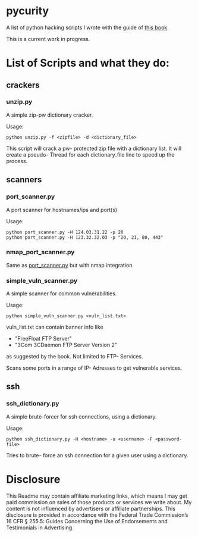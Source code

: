 # pycurity
A list of python hacking scripts I wrote with the guide of [this book](http://amzn.to/2iaG8t6)

This is a current work in progress.

# List of Scripts and what they do:
## crackers
### unzip.py
A simple zip-pw dictionary cracker.

Usage:
```
python unzip.py -f <zipfile> -d <dictionary_file>
```

This script will crack a pw- protected zip file with a dictionary list. It will create a pseudo- Thread for each dictionary_file line to speed up the process.

## scanners
### port_scanner.py
A port scanner for hostnames/ips and port(s)

Usage: 
```
python port_scanner.py -H 124.03.31.22 -p 20
python port_scanner.py -H 123.32.32.03 -p "20, 21, 80, 443"
```

### nmap\_port_scanner.py
Same as [port_scanner.py](#port_scannerpy) but with nmap integration.

### simple\_vuln_scanner.py
A simple scanner for common vulnerabilities.

Usage: 
```
python simple_vuln_scanner.py <vuln_list.txt>
```

vuln_list.txt can contain banner info like
- "FreeFloat FTP Server"
- "3Com 3CDaemon FTP Server Version 2"

as suggested by the book. Not limited to FTP- Services.

Scans some ports in a range of IP- Adresses to get vulnerable services.

## ssh

### ssh_dictionary.py
A simple brute-forcer for ssh connections, using a dictionary.

Usage:
```
python ssh_dictionary.py -H <hostname> -u <username> -F <password- file>
```
Tries to brute- force an ssh connection for a given user using a dictionary.

# Disclosure
This Readme may contain affiliate marketing links, which means I may get paid commission on sales of those products or services we write about. My content is not influenced by advertisers or affiliate partnerships. This disclosure is provided in accordance with the Federal Trade Commission’s 16 CFR § 255.5: Guides Concerning the Use of Endorsements and Testimonials in Advertising.
